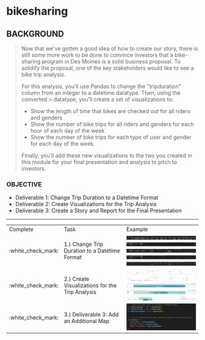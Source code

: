 # bikesharing

## BACKGROUND


> Now that we've gotten a good idea of how to create our story, there is still some more work to be done to convince investors that a bike-sharing program in Des Moines is a solid business proposal. To solidify the proposal, one of the key stakeholders would like to see a bike trip analysis.
> 
> For this analysis, you’ll use Pandas to change the "tripduration" column from an integer to a datetime datatype. Then, using the converted > datatype, you’ll create a set of visualizations to:
> 
> - Show the length of time that bikes are checked out for all riders and genders
> - Show the number of bike trips for all riders and genders for each hour of each day of the week
> - Show the number of bike trips for each type of user and gender for each day of the week.
> 
> Finally, you’ll add these new visualizations to the two you created in this module for your final presentation and analysis to pitch to investors.

### OBJECTIVE

- Deliverable 1: Change Trip Duration to a Datetime Format
- Deliverable 2: Create Visualizations for the Trip Analysis
- Deliverable 3: Create a Story and Report for the Final Presentation

---

<table>
  <tr>
    <td>Complete</td>
    <td>Task</td>
    <td>Example</td>
  </tr>
  <tr>
    <td> :white_check_mark: </td>
    <td style="height:10px;"> 1.) Change Trip Duration to a Datetime Format</td>
    <td style="height:10px;">
      <img src="https://github.com/jcaraway-na/bikesharing/blob/main/resources/create_original_df.png" width=100% height=100%>
      <img src="https://github.com/jcaraway-na/bikesharing/blob/main/resources/check_df_types.png" width=100% height=100%>
      <img src="https://github.com/jcaraway-na/bikesharing/blob/main/resources/convert_tripduration_type.png" width=100% height=100%>
      <img src="https://github.com/jcaraway-na/bikesharing/blob/main/resources/check_new_df_types.png" width=100% height=100%>
      <img src="https://github.com/jcaraway-na/bikesharing/blob/main/resources/export_df_to_new_csv.png" width=100% height=100%>
    </td>
  </tr>
  <tr>
    <td> :white_check_mark: </td>
    <td style="height:10px;"> 2.) Create Visualizations for the Trip Analysis</td>
    <td style="height:10px;">
      <img src="https://github.com/jcaraway-na/bikesharing/blob/main/resources/checkout_times_for_users.png" width=100% height=100%>
      <img src="https://github.com/jcaraway-na/bikesharing/blob/main/resources/checkout_times_for_users_gender.png" width=100% height=100%>
      <img src="https://github.com/jcaraway-na/bikesharing/blob/main/resources/trips_by_weekday.png" width=100% height=100%>
      <img src="https://github.com/jcaraway-na/bikesharing/blob/main/resources/trips_by_weekday_gender.png" width=100% height=100%>
      <img src="https://github.com/jcaraway-na/bikesharing/blob/main/resources/user_trips_by_gender_by_weekday.png" width=100% height=100%>
    </td>
  </tr>
  <tr>
    <td> :white_check_mark: </td>
    <td> 3.) Deliverable 3: Add an Additional Map</td>
    <td><img src="https://github.com/jcaraway-na/Map_Earthquakes/blob/main/resources/Addtechplt1.png" width=100% height=100%></td>
  </tr>
</table>
